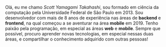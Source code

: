 Olá, eu me chamo *Scott Yamagami Takahashi*, sou formado em ciência da computação pela Universidade Federal de São Paulo em 2013. Sou desenvolvedor com mais de 8 anos de experiência nas áreas de __backend__ e __frontend__, na qual começou a se aventurar na área __mobile__ em 2019. Tenho paixão pela programação, em especial as áreas __web__ e __mobile__. Sempre que possível, procuro aprender novas tecnologias, em especial nessas duas áreas, e compartilhar o conhecimento adquirido com outras pessoas!